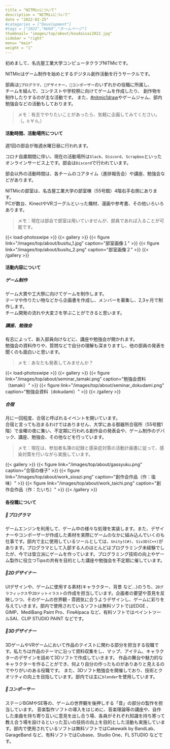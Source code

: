 ```yaml
---
title = "NITMicについて"
description = "NITMicについて"
date = "2022-02-25"
#categories = ["Development"]
#tags = ["2022","HUGO","ホームページ"]
thumbnail= "images/top/about/koudaisai2022.jpg"
sidebar = "right"
menu= "main"
weight = "1"
---
```


初めまして、名古屋工業大学コンピュータクラブNITMicです。  

NITMicはゲーム制作を始めとするデジタル創作活動を行うサークルです。 

部員は`👾プログラマ`、`🎨デザイナー`、`🎹コンポーザー`のいずれかの役職に所属し、   
チームを組んで、コンテストや学校祭に向けてゲームを作成したり、
創作物を制作したりするのが主な活動です。
また、[#nitmic1draw](https://twitter.com/search?q=%23nitmic1draw&src=hashtag_click&f=live)やゲームジャム、部内勉強会などの活動もしております。  
>メモ：有志でやりたいことがあったら、気軽に企画してみてください。（。ò ∀ ó。）

#### 活動時間、活動場所について
週1回の部会が毎週水曜日昼に行われます。  

コロナ自粛期間に伴い、現在の活動場所は`Slack`、`Discord`、`Scrapbox`といったオンラインサービス上です。部会は`Discord`で行われています。

部会以外の活動時間は、各チームのコアタイム（進捗報告会）や講座、勉強会などがあります。

NITMicの部室は、名古屋工業大学の部室棟（55号館）4階右手右側にあります。  
PCが数台、KinectやVRゴーグルといった機材、漫画や参考書、その他いろいろあります。  
>メモ：現在は部会で部室は用いていませんが、部員であれば入ることが可能です。

{{< load-photoswipe >}}
{{< gallery >}}
    {{< figure link="/images/top/about/busitu_1.jpg" caption="部室画像１" >}}
    {{< figure link="/images/top/about/busitu_2.png" caption="部室画像２" >}}
{{< /gallery >}}

#### 活動内容について

##### ゲーム制作
ゲーム大賞や工大祭に向けてゲームを制作します。  
テーマや作りたい物などから企画書を作成し、メンバーを募集し、2,3ヶ月で制作します。  
チーム開発の流れや大変さを学ぶことができると思います。
##### 講座、勉強会
有志によって、新入部員向けなどに、講座や勉強会が開かれます。  
勉強会の資料作りや、質問などで自分の理解も深まりますし、他の部員の発表を聞くのも面白いと思います。
>メモ：あなたも発表してみませんか？

{{< load-photoswipe >}}
{{< gallery >}}
    {{< figure link="/images/top/about/seminar_tamaki.png" caption="勉強会資料（tamaki）" >}}
    {{< figure link="/images/top/about/seminar_dokudami.png" caption="勉強会資料（dokudami）" >}}
{{< /gallery >}}
##### 合宿
月に一回程度、合宿と呼ばれるイベントを開いています。  
合宿と言っても泊まるわけではありません、大学にある御器所合宿所（55号館1階）で金曜の夜に集い、不定期に行われる創作会の発表会や、ゲーム制作のデバック、講座、勉強会、その他などを行っています。
>メモ：現在は、参加者名簿の記録と感染症対策の活動計画書に従って、感染対策を行いながら実施しています。

{{< gallery >}}
    {{< figure link="/images/top/about/gassyuku.png" caption="合宿の様子" >}}
    {{< figure link="/images/top/about/work_sioazi.png" caption="創作会作品（作：塩味）" >}}
    {{< figure link="/images/top/about/work_taichi.png" caption="創作会作品（作：たいち）" >}}
{{< /gallery >}}
#### 各役職について

##### 👾プログラマ
ゲームエンジンを利用して、ゲーム中の様々な処理を実装します。また、デザイナーやコンポーザーが作成した素材を実際にゲームのなかに組み込んでいくのも仕事です。部内で主に使用しているツールとしては、`Unity(C#)`、`Siv3D(C++)`があります。プログラマとして入部する人のほとんどはプログラミング未経験でしたが、今では皆立派にゲームを作っています。プログラミング技術の向上やゲーム製作に役立つTipsの共有を目的とした講座や勉強会を不定期に催しています。
##### 🎨2Dデザイナー 
UIデザインや、ゲームに使用する素材(キャラクター、背景 など…)のうち、`2Dグラフィックス`や`2Dドットイラスト`の作成を担当しています。企画者の要望や意見を反映しつつ、そのゲームの世界観・雰囲気に合うようデザインし、ゲームに彩りを与えていきます。部内で使用されているソフトは無料ソフトではEDGE 、 GIMP、MediBang Paint Pro、FireAlpaca など、有料ソフトではペイントツールSAI、CLIP STUDIO PAINT などです。
##### 🎨3Dデザイナー   
3DゲームやVRゲームにおいて作品のテイストに関わる部分を担当する役職です。私たちは作品のテーマに沿って資料収集をし、マップ、アイテム、キャラクターのデザインを詰めて3Dソフトで作成していきます。 作品の舞台や魅力的なキャラクターを作ることができ、何より自分の作ったものがありありと見えるのでやりがいのある役職です。 また、3Dソフト勉強会を開催しており、技術とクオリティの向上を目指しています。部内では主に`blender`を使用しています。
##### 🎹コンポーサー  
ステージBGMやSE等の、ゲームの世界観を後押しする「音」の部分の製作を担当しています。 音楽製作ソフトの導入をはじめに、音楽理論等の講座や、自作した楽曲を持ち寄り互いに意見を出し合う場、各員がそれぞれ知識を持ち寄って教え合う場を設けるといった互いの技術の向上を目的とした活動も実施しています。部内で使用されているソフトは無料ソフトではCakewalk by BandLab、GarageBand など、有料ソフトではCubase、Studio One、FL STUDIO などです。
